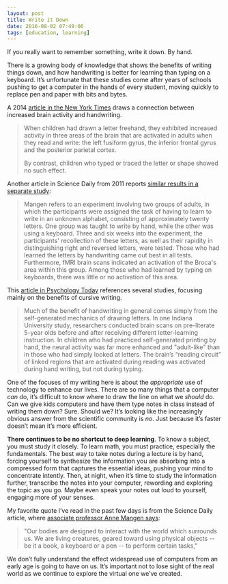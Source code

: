 ```yaml
---
layout: post
title: Write it Down
date: 2016-08-02 07:49:06
tags: [education, learning]
---
```


If you really want to remember something, write it down. By hand.

There is a growing body of knowledge that shows the benefits of writing things down, and how handwriting is better for learning than typing on a keyboard. It’s unfortunate that these studies come after years of schools pushing to get a computer in the hands of every student, moving quickly to replace pen and paper with bits and bytes. 

A 2014 [article in the New York Times][1] draws a connection between increased brain activity and handwriting. 

> When children had drawn a letter freehand, they exhibited increased activity in three areas of the brain that are activated in adults when they read and write: the left fusiform gyrus, the inferior frontal gyrus and the posterior parietal cortex.
> 
> By contrast, children who typed or traced the letter or shape showed no such effect. 

Another article in Science Daily from 2011 reports [similar results in a separate study][2]:

> Mangen refers to an experiment involving two groups of adults, in which the participants were assigned the task of having to learn to write in an unknown alphabet, consisting of approximately twenty letters. One group was taught to write by hand, while the other was using a keyboard. Three and six weeks into the experiment, the participants' recollection of these letters, as well as their rapidity in distinguishing right and reversed letters, were tested. Those who had learned the letters by handwriting came out best in all tests. Furthermore, fMRI brain scans indicated an activation of the Broca's area within this group. Among those who had learned by typing on keyboards, there was little or no activation of this area.

This [article in Psychology Today][3] references several studies, focusing mainly on the benefits of cursive writing. 

> Much of the benefit of handwriting in general comes simply from the self-generated mechanics of drawing letters. In one Indiana University study, researchers conducted brain scans on pre-literate 5-year olds before and after receiving different letter-learning instruction. In children who had practiced self-generated printing by hand, the neural activity was far more enhanced and "adult-like" than in those who had simply looked at letters. The brain’s “reading circuit” of linked regions that are activated during reading was activated during hand writing, but not during typing.

One of the focuses of my writing here is about the *appropriate* use of technology to enhance our lives. There are so many things that a computer *can* do, it’s difficult to know where to draw the line on what we *should* do. Can we give kids computers and have them type notes in class instead of writing them down? Sure. Should we? It’s looking like the increasingly obvious answer from the scientific community is *no*. Just because it’s faster doesn’t mean it’s more efficient.

**There continues to be no shortcut to deep learning**. To know a subject, you must study it closely. To learn math, you must practice, especially the fundamentals. The best way to take notes during a lecture is by hand, forcing yourself to synthesize the information you are absorbing into a compressed form that captures the essential ideas, pushing your mind to concentrate intently. Then, at night, when it’s time to study the information further, transcribe the notes into your computer, rewording and exploring the topic as you go. Maybe even speak your notes out loud to yourself, engaging more of your senses. 

My favorite quote I’ve read in the past few days is from the Science Daily article, where [associate professor Anne Mangen says][4]:

> "Our bodies are designed to interact with the world which surrounds us. We are living creatures, geared toward using physical objects -- be it a book, a keyboard or a pen -- to perform certain tasks," 

We don’t fully understand the effect widespread use of computers from an early age is going to have on us. It’s important not to lose sight of the real world as we continue to explore the virtual one we’ve created. 

[1]:	http://www.nytimes.com/2014/06/03/science/whats-lost-as-handwriting-fades.html
[2]:	https://www.sciencedaily.com/releases/2011/01/110119095458.htm
[3]:	https://www.psychologytoday.com/blog/memory-medic/201303/why-writing-hand-could-make-you-smarter
[4]:	https://www.sciencedaily.com/releases/2011/01/110119095458.htm
